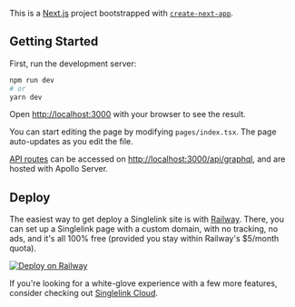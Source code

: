 This is a [Next.js](https://nextjs.org/) project bootstrapped with [`create-next-app`](https://github.com/vercel/next.js/tree/canary/packages/create-next-app).

## Getting Started

First, run the development server:

```bash
npm run dev
# or
yarn dev
```

Open [http://localhost:3000](http://localhost:3000) with your browser to see the result.

You can start editing the page by modifying `pages/index.tsx`. The page auto-updates as you edit the file.

[API routes](https://nextjs.org/docs/api-routes/introduction) can be accessed on [http://localhost:3000/api/graphql](http://localhost:3000/api/graphql), and are hosted with Apollo Server.

## Deploy

The easiest way to get deploy a Singlelink site is with [Railway](https://railway.app). There, you can set up a Singlelink page with a custom domain, with no tracking, no ads, and it's all 100% free (provided you stay within Railway's $5/month quota).

[![Deploy on Railway](https://railway.app/button.svg)](https://railway.app/new/template?template=https%3A%2F%2Fgithub.com%2FNeutron-Creative%2FSinglelink%2Ftree%2Fjb%2Fv4-renderer&envs=SECRET%2CPASSWORD%2CMETA_TITLE%2CMETA_DESC%2CMETA_IMG&optionalEnvs=META_TITLE%2CMETA_DESC%2CMETA_IMG&SECRETDesc=The+secret+used+when+signing+JWTs.&PASSWORDDesc=The+password+you%27ll+use+to+login+to+your+Singlelink+dashboard.&META_TITLEDesc=Your+page+%26+meta+title%2C+seen+in+Google+search+results&META_DESCDesc=Your+page+description+seen+in+Google+Search+results.&META_IMGDesc=The+OG+image+thumbnail+shown+when+sharing+your+Singlelink+on+social+media.&META_TITLEDefault=My+Singlelink+website)

If you're looking for a white-glove experience with a few more features, consider checking out [Singlelink Cloud](https://singlelink.co).